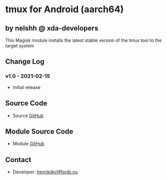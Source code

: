 # tmux for Android (aarch64)

## by nelshh @ xda-developers

This Magisk module installs the latest stable version of the tmux tool to the target system

## Change Log

### v1.0 - 2021-02-15
* Initial release

## Source Code
* Source [GitHub](https://github.com/tmux/tmux)

## Module Source Code
* Module [GitHub](https://github.com/henriknelson/tmux-magisk-module)

## Contact
* Developer: [henrik@cliffords.nu](mailto:henrik@cliffords.nu)
